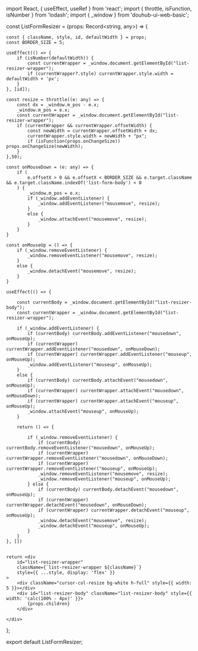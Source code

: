import React, { useEffect, useRef } from 'react';
import { throttle, isFunction, isNumber } from 'lodash';
import { _window } from 'douhub-ui-web-basic';

const ListFormResizer = (props: Record<string, any>) => {

    const { className, style, id, defaultWidth } = props;
    const BORDER_SIZE = 5;

    useEffect(() => {
        if (isNumber(defaultWidth)) {
            const currentWrapper = _window.document.getElementById("list-resizer-wrapper");
            if (currentWrapper?.style) currentWrapper.style.width = defaultWidth + 'px';
        }
    }, [id]);

    const resize = throttle((e: any) => {
        const dx = _window.m_pos - e.x;
        _window.m_pos = e.x;
        const currentWrapper = _window.document.getElementById("list-resizer-wrapper");
        if (currentWrapper && currentWrapper.offsetWidth) {
            const newWidth = currentWrapper.offsetWidth + dx;
            currentWrapper.style.width = newWidth + "px";
            if (isFunction(props.onChangeSize)) props.onChangeSize(newWidth);
        }
    },50);

    const onMouseDown = (e: any) => {
        if (
            e.offsetX > 0 && e.offsetX < BORDER_SIZE && e.target.className && e.target.className.indexOf('list-form-body') < 0
        ) {
            _window.m_pos = e.x;
            if (_window.addEventListener) {
                _window.addEventListener("mousemove", resize);
            }
            else {
                _window.attachEvent("mousemove", resize);
            }
        }
    }

    const onMouseUp = () => {
        if (_window.removeEventListener) {
            _window.removeEventListener("mousemove", resize);
        }
        else {
            _window.detachEvent("mousemove", resize);
        }
    }

    useEffect(() => {

        const currentBody = _window.document.getElementById("list-resizer-body");
        const currentWrapper = _window.document.getElementById("list-resizer-wrapper");
      
        if (_window.addEventListener) {
            if (currentBody) currentBody.addEventListener("mousedown", onMouseUp);
            if (currentWrapper) currentWrapper.addEventListener("mousedown", onMouseDown);
            if (currentWrapper) currentWrapper.addEventListener("mouseup", onMouseUp);
            _window.addEventListener("mouseup", onMouseUp);
        }
        else {
            if (currentBody) currentBody.attachEvent("mousedown", onMouseUp);
            if (currentWrapper) currentWrapper.attachEvent("mousedown", onMouseDown);
            if (currentWrapper) currentWrapper.attachEvent("mouseup", onMouseUp);
            _window.attachEvent("mouseup", onMouseUp);
        }

        return () => {
            
            if (_window.removeEventListener) {
                if (currentBody) currentBody.removeEventListener("mousedown", onMouseUp);
                if (currentWrapper) currentWrapper.removeEventListener("mousedown", onMouseDown);
                if (currentWrapper) currentWrapper.removeEventListener("mouseup", onMouseUp);
                _window.removeEventListener("mousemove", resize);
                _window.removeEventListener("mouseup", onMouseUp);
            } else {
                if (currentBody) currentBody.detachEvent("mousedown", onMouseUp);
                if (currentWrapper) currentWrapper.detachEvent("mousedown", onMouseDown);
                if (currentWrapper) currentWrapper.detachEvent("mouseup", onMouseUp);
                _window.detachEvent("mousemove", resize);
                _window.detachEvent("mouseup", onMouseUp);
            }
        }
    }, [])


    return <div
        id="list-resizer-wrapper"
        className={`list-resizer-wrapper ${className}`}
        style={{ ...style, display: 'flex' }}
    >
        <div className="cursor-col-resize bg-white h-full" style={{ width: 5 }}></div>
        <div id="list-resizer-body" className="list-resizer-body" style={{ width: 'calc(100% - 4px)' }}>
            {props.children}
        </div>

    </div>
};

export default ListFormResizer;

